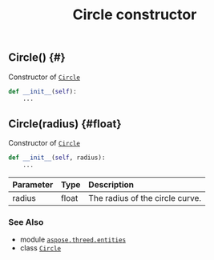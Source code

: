 ﻿---
title: Circle constructor
second_title: Aspose.3D for Python via .NET API References
description: 
type: docs
weight: 10
url: /python-net/aspose.threed.entities/circle/__init__/
is_root: false
---

## Circle() {#}

Constructor of [`Circle`](/3d/python-net/aspose.threed.entities/circle)



```python
def __init__(self):
    ...
```




## Circle(radius) {#float}

Constructor of [`Circle`](/3d/python-net/aspose.threed.entities/circle)



```python
def __init__(self, radius):
    ...
```


| Parameter | Type | Description |
| :- | :- | :- |
| radius | float | The radius of the circle curve. |



### See Also
* module [`aspose.threed.entities`](../../)
* class [`Circle`](/3d/python-net/aspose.threed.entities/circle)
